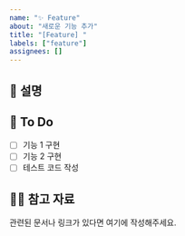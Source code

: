 ```yaml
---
name: "✨ Feature"
about: "새로운 기능 추가"
title: "[Feature] "
labels: ["feature"]
assignees: []
---
```


## 📄 설명
<!--새로운 기능에 대한 설명을 작성해 주세요.  자세히 적을수록 좋아요!-->

## 📝 To Do
<!-- 해야 할 일들을 아래 체크박스 형태로 작성해 주세요 -->
- [ ] 기능 1 구현
- [ ] 기능 2 구현
- [ ] 테스트 코드 작성

## 🙋🏻 참고 자료
관련된 문서나 링크가 있다면 여기에 작성해주세요.
